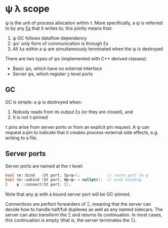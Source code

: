 # ψ λ scope
ψ is the unit of process allocation within τ. More specifically, a ψ is referred to by any [ξs](xi.md) that it writes to; this jointly means that:

1. ψ GC follows dataflow dependency
2. ψs' _only_ form of communication is through ξs
3. All λs within a ψ are simultaneously terminated when the ψ is destroyed

There are two types of ψs (implemented with C++ derived classes):

+ Basic ψs, which have no external interface
+ Server ψs, which register [τ](tau.md)-level ports


## GC
GC is simple: a ψ is destroyed when:

1. Nobody reads from its output ξs (or they are closed), and
2. It is not τ-pinned

τ pins arise from server ports or from an explicit pin request. A ψ can request a pin to indicate that it creates process-external side effects, e.g. writing to a file.


## Server ports
Server ports are named at the τ level:

```cpp
bool τe::bind   (St port, Sp<ψ>);            // route port to ψ
bool τe::unbind (St port, Wp<ψ> = nullptr);  // undo binding
Ξ    ψ ::connect(St port, Ξ);
```

Note that any ψ with a bound server port will be GC-pinned.

Connections are perfect forwarders of Ξ, meaning that the server can decide how to handle half/full duplexes as well as any named sidecars. The server can also transform the Ξ and returns its continuation. In most cases, this continuation is empty (that is, the server terminates the Ξ).
